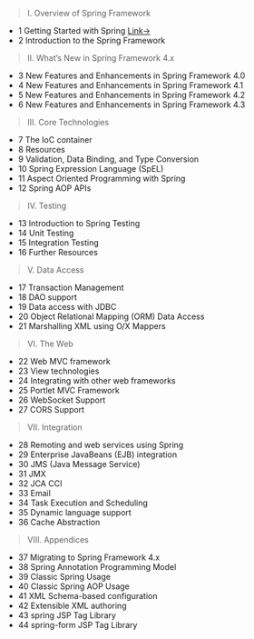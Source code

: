 

>I. Overview of Spring Framework

- 1 Getting Started with Spring [Link→](spring-reference-1.md)
- 2 Introduction to the Spring Framework

> II. What’s New in Spring Framework 4.x

- 3 New Features and Enhancements in Spring  Framework 4.0
- 4 New Features and Enhancements in Spring  Framework 4.1
- 5 New Features and Enhancements in Spring  Framework 4.2
- 6 New Features and Enhancements in Spring  Framework 4.3



> III. Core Technologies
- 7 The IoC container
- 8 Resources
- 9 Validation, Data Binding, and Type Conversion
- 10 Spring Expression Language (SpEL)
- 11 Aspect Oriented Programming with Spring
- 12 Spring AOP APIs

> IV. Testing

- 13 Introduction to Spring Testing
- 14 Unit Testing
- 15 Integration Testing
- 16 Further Resources 

> V. Data Access
- 17 Transaction Management
- 18 DAO support
- 19 Data access with JDBC
- 20 Object Relational Mapping (ORM) Data Access
- 21 Marshalling XML using O/X Mappers

> VI. The Web
- 22 Web MVC framework
- 23 View technologies
- 24 Integrating with other web frameworks
- 25 Portlet MVC Framework
- 26 WebSocket Support
- 27 CORS Support

> VII. Integration

- 28 Remoting and web services using Spring
- 29 Enterprise JavaBeans (EJB) integration
- 30 JMS (Java Message Service)
- 31 JMX
- 32 JCA CCI
- 33 Email
- 34 Task Execution and Scheduling
- 35 Dynamic language support
- 36 Cache Abstraction

> VIII. Appendices

- 37 Migrating to Spring Framework 4.x
- 38 Spring Annotation Programming Model
- 39 Classic Spring Usage
- 40 Classic Spring AOP Usage
- 41 XML Schema-based configuration
- 42 Extensible XML authoring
- 43 spring JSP Tag Library
- 44 spring-form JSP Tag Library